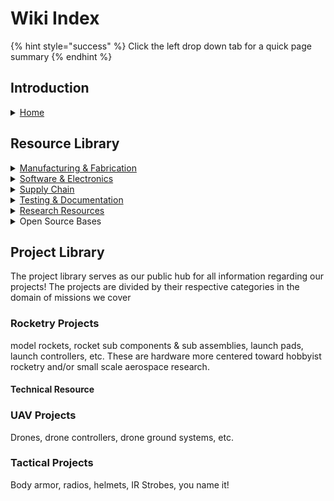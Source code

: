 # Wiki Index

{% hint style="success" %}
Click the left drop down tab for a quick page summary
{% endhint %}

## Introduction

<details>

<summary><a href="../">Home</a></summary>

Homepage and landing page for the wiki

</details>

## Resource Library

<details>

<summary><a href="../resource-library/manufacturing-and-fabrication/">Manufacturing &#x26; Fabrication</a></summary>

Library of resources and reference about 3D printing, CNC machining, and anything manufacturing or fabrication.

</details>

<details>

<summary><a href="../resource-library/software-and-electronics/">Software &#x26; Electronics</a></summary>



</details>

<details>

<summary><a href="../supply-chain/">Supply Chain</a></summary>



</details>

<details>

<summary><a href="../testing-and-documentation/">Testing &#x26; Documentation</a></summary>



</details>

<details>

<summary><a href="../page-3.md">Research Resources</a></summary>



</details>

<details>

<summary>Open Source Bases</summary>



</details>

##

## Project Library

The project library serves as our public hub for all information regarding our projects! The projects are divided by their respective categories in the domain of missions we cover

### Rocketry Projects

model rockets, rocket sub components & sub assemblies, launch pads, launch controllers, etc. These are hardware more centered toward hobbyist rocketry and/or small scale aerospace research.

#### Technical Resource

### UAV Projects

Drones, drone controllers, drone ground systems, etc.&#x20;

### Tactical Projects

Body armor, radios, helmets, IR Strobes, you name it!
